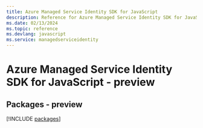 ```yaml
---
title: Azure Managed Service Identity SDK for JavaScript
description: Reference for Azure Managed Service Identity SDK for JavaScript
ms.date: 02/13/2024
ms.topic: reference
ms.devlang: javascript
ms.service: managedserviceidentity
---
```

# Azure Managed Service Identity SDK for JavaScript - preview
## Packages - preview
[!INCLUDE [packages](managed-service-identity-index.md)]